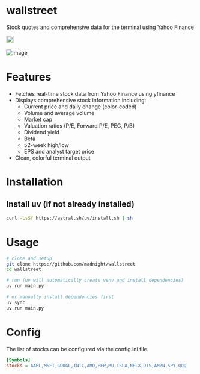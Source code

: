 # wallstreet
Stock quotes and comprehensive data for the terminal using Yahoo Finance

<a href="https://opensource.org/licenses/MIT"><img height="20" src="https://img.shields.io/badge/License-MIT-brightgreen.svg" alt="License: MIT" /></a>
 <br> <br>
![image](https://github.com/madnight/wallstreet/assets/10064471/61bac8ff-83a7-41f1-8f11-7f1f96cadc54)

# Features
- Fetches real-time stock data from Yahoo Finance using yfinance
- Displays comprehensive stock information including:
  - Current price and daily change (color-coded)
  - Volume and average volume
  - Market cap
  - Valuation ratios (P/E, Forward P/E, PEG, P/B)
  - Dividend yield
  - Beta
  - 52-week high/low
  - EPS and analyst target price
- Clean, colorful terminal output

# Installation

## Install uv (if not already installed)
```bash
curl -LsSf https://astral.sh/uv/install.sh | sh
```

# Usage
```bash
# clone and setup
git clone https://github.com/madnight/wallstreet
cd wallstreet

# run (uv will automatically create venv and install dependencies)
uv run main.py

# or manually install dependencies first
uv sync
uv run main.py
```

# Config

The list of stocks can be configured via the config.ini file.
```ini
[Symbols]
stocks = AAPL,MSFT,GOOGL,INTC,AMD,PEP,MU,TSLA,NFLX,DIS,AMZN,SPY,QQQ
```

